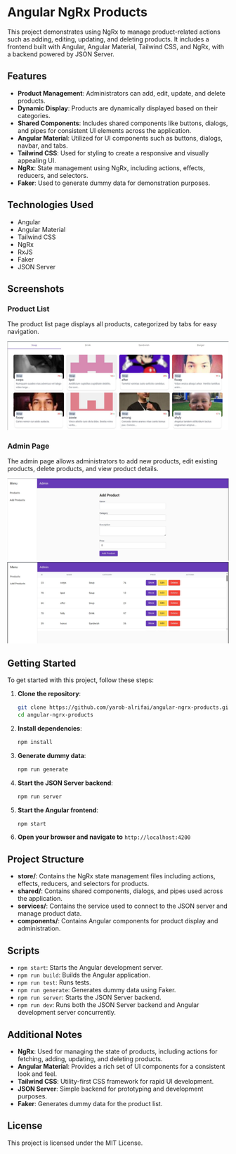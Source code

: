# Angular NgRx Products

This project demonstrates using NgRx to manage product-related actions such as adding, editing, updating, and deleting products. It includes a frontend built with Angular, Angular Material, Tailwind CSS, and NgRx, with a backend powered by JSON Server.

## Features

- **Product Management**: Administrators can add, edit, update, and delete products.
- **Dynamic Display**: Products are dynamically displayed based on their categories.
- **Shared Components**: Includes shared components like buttons, dialogs, and pipes for consistent UI elements across the application.
- **Angular Material**: Utilized for UI components such as buttons, dialogs, navbar, and tabs.
- **Tailwind CSS**: Used for styling to create a responsive and visually appealing UI.
- **NgRx**: State management using NgRx, including actions, effects, reducers, and selectors.
- **Faker**: Used to generate dummy data for demonstration purposes.

## Technologies Used

- Angular
- Angular Material
- Tailwind CSS
- NgRx
- RxJS
- Faker
- JSON Server

  

## Screenshots

### Product List
The product list page displays all products, categorized by tabs for easy navigation.

![Product List](./screenshots/product-list.png)

### Admin Page
The admin page allows administrators to add new products, edit existing products, delete products, and view product details.

![Admin Page 1](./screenshots/admin-page-1.png)
![Admin Page 2](./screenshots/admin-page-2.png)

## Getting Started

To get started with this project, follow these steps:

1. **Clone the repository**:
    ```bash
    git clone https://github.com/yarob-alrifai/angular-ngrx-products.git
    cd angular-ngrx-products
    ```

2. **Install dependencies**:
    ```bash
    npm install
    ```

3. **Generate dummy data**:
    ```bash
    npm run generate
    ```

4. **Start the JSON Server backend**:
    ```bash
    npm run server
    ```

5. **Start the Angular frontend**:
    ```bash
    npm start
    ```

6. **Open your browser and navigate to** `http://localhost:4200`

## Project Structure

- **store/**: Contains the NgRx state management files including actions, effects, reducers, and selectors for products.
- **shared/**: Contains shared components, dialogs, and pipes used across the application.
- **services/**: Contains the service used to connect to the JSON server and manage product data.
- **components/**: Contains Angular components for product display and administration.

## Scripts

- `npm start`: Starts the Angular development server.
- `npm run build`: Builds the Angular application.
- `npm run test`: Runs tests.
- `npm run generate`: Generates dummy data using Faker.
- `npm run server`: Starts the JSON Server backend.
- `npm run dev`: Runs both the JSON Server backend and Angular development server concurrently.

## Additional Notes

- **NgRx**: Used for managing the state of products, including actions for fetching, adding, updating, and deleting products.
- **Angular Material**: Provides a rich set of UI components for a consistent look and feel.
- **Tailwind CSS**: Utility-first CSS framework for rapid UI development.
- **JSON Server**: Simple backend for prototyping and development purposes.
- **Faker**: Generates dummy data for the product list.

## License

This project is licensed under the MIT License.
